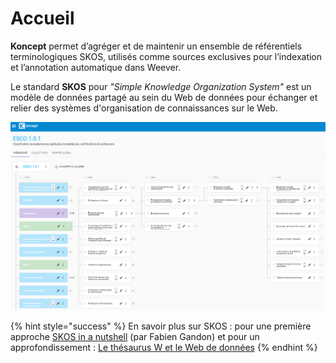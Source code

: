 # Accueil

**Koncept** permet d’agréger et de maintenir un ensemble de référentiels terminologiques SKOS, utilisés comme sources exclusives pour l’indexation et l’annotation automatique dans Weever. 

Le standard **SKOS** pour _"Simple Knowledge Organization System"_ est un modèle de données partagé au sein du Web de données pour échanger et relier des systèmes d'organisation de connaissances sur le Web.

![Exemple du Th&#xE9;saurus ESCO \(classification europ&#xE9;enne des comp&#xE9;tences\)](.gitbook/assets/image%20%283%29.png)

{% hint style="success" %}
En savoir plus sur SKOS : pour une première approche [SKOS in a nutshell](https://www.slideshare.net/fabien_gandon/skos-in-a-nutshell-368338) \(par Fabien Gandon\) et pour un approfondissement : [Le thésaurus W et le Web de données](http://data.culture.fr/thesaurus/static/thesaurus-w-web-de-donnees)
{% endhint %}



